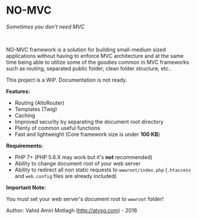 # NO-MVC

_Sometimes you don't need MVC_

<br>

NO-MVC framework is a solution for building small-medium sized applications without having to enforce MVC architecture and at the same time being able to utilize some of the goodies common in MVC frameworks such as routing, separated public folder, clean folder structure, etc..

This project is a WiP. Documentation is not ready.
<br>

**Features:**
* Routing (AltoRouter)
* Templates (Twig)
* Caching
* Improved security by separating the document root directory
* Plenty of common useful functions
* Fast and lightweight (Core framework size is under **100 KB**)

**Requirements:**
* PHP 7+ (PHP 5.6.X may work but it's  **not**  recommended)
* Ability to change document root of your web server
* Ability to redirect all non static requests to `wwwroot/index.php` (`.htaccess` and `web.config` files are already included)

**Important Note:**

You must set your web server's document root to `wwwroot` folder!


Author: Vahid Amiri Motlagh (http://atvsg.com) - 2016